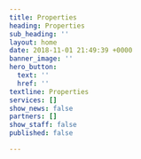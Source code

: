```yaml
---
title: Properties
heading: Properties
sub_heading: ''
layout: home
date: 2018-11-01 21:49:39 +0000
banner_image: ''
hero_button:
  text: ''
  href: ''
textline: Properties
services: []
show_news: false
partners: []
show_staff: false
published: false

---
```

